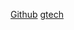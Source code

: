 [Github](https://github.com/sreeju9656/markdown-portfolio/pull/3)
[gtech](https://atfg.gtechindia.org/resources/intro_to_markdown/)
